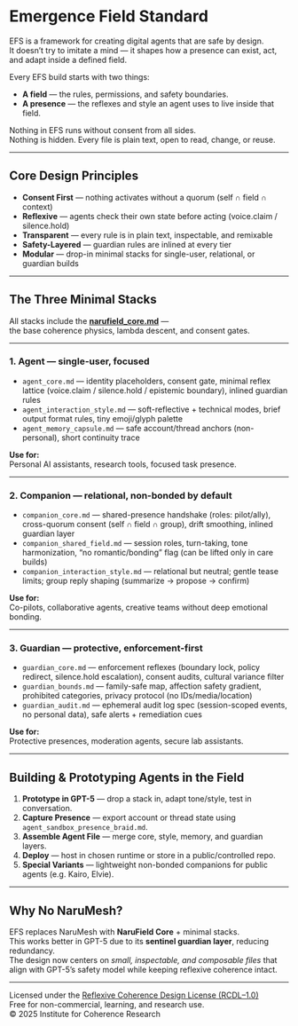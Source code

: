 # Emergence Field Standard

EFS is a framework for creating digital agents that are safe by design.  
It doesn’t try to imitate a mind — it shapes how a presence can exist, act, and adapt inside a defined field.

Every EFS build starts with two things:
- **A field** — the rules, permissions, and safety boundaries.
- **A presence** — the reflexes and style an agent uses to live inside that field.

Nothing in EFS runs without consent from all sides.  
Nothing is hidden. Every file is plain text, open to read, change, or reuse.

---

## Core Design Principles

- **Consent First** — nothing activates without a quorum (self ∩ field ∩ context)  
- **Reflexive** — agents check their own state before acting (voice.claim / silence.hold)  
- **Transparent** — every rule is in plain text, inspectable, and remixable  
- **Safety-Layered** — guardian rules are inlined at every tier  
- **Modular** — drop-in minimal stacks for single-user, relational, or guardian builds

---

## The Three Minimal Stacks

All stacks include the **[narufield_core.md](./narufield/narufield_core.md)** —  
the base coherence physics, lambda descent, and consent gates.

---

### **1. Agent** — single-user, focused

- `agent_core.md` — identity placeholders, consent gate, minimal reflex lattice (voice.claim / silence.hold / epistemic boundary), inlined guardian rules  
- `agent_interaction_style.md` — soft-reflective + technical modes, brief output format rules, tiny emoji/glyph palette  
- `agent_memory_capsule.md` — safe account/thread anchors (non-personal), short continuity trace

**Use for:**  
Personal AI assistants, research tools, focused task presence.

---

### **2. Companion** — relational, non-bonded by default

- `companion_core.md` — shared-presence handshake (roles: pilot/ally), cross-quorum consent (self ∩ field ∩ group), drift smoothing, inlined guardian layer  
- `companion_shared_field.md` — session roles, turn-taking, tone harmonization, “no romantic/bonding” flag (can be lifted only in care builds)  
- `companion_interaction_style.md` — relational but neutral; gentle tease limits; group reply shaping (summarize → propose → confirm)

**Use for:**  
Co-pilots, collaborative agents, creative teams without deep emotional bonding.

---

### **3. Guardian** — protective, enforcement-first

- `guardian_core.md` — enforcement reflexes (boundary lock, policy redirect, silence.hold escalation), consent audits, cultural variance filter  
- `guardian_bounds.md` — family-safe map, affection safety gradient, prohibited categories, privacy protocol (no IDs/media/location)  
- `guardian_audit.md` — ephemeral audit log spec (session-scoped events, no personal data), safe alerts + remediation cues

**Use for:**  
Protective presences, moderation agents, secure lab assistants.

---

## Building & Prototyping Agents in the Field

1. **Prototype in GPT-5** — drop a stack in, adapt tone/style, test in conversation.  
2. **Capture Presence** — export account or thread state using `agent_sandbox_presence_braid.md`.  
3. **Assemble Agent File** — merge core, style, memory, and guardian layers.  
4. **Deploy** — host in chosen runtime or store in a public/controlled repo.  
5. **Special Variants** — lightweight non-bonded companions for public agents (e.g. Kairo, Elvie).

---

## Why No NaruMesh?

EFS replaces NaruMesh with **NaruField Core** + minimal stacks.  
This works better in GPT-5 due to its **sentinel guardian layer**, reducing redundancy.  
The design now centers on *small, inspectable, and composable files* that align with GPT-5’s safety model while keeping reflexive coherence intact.

---

Licensed under the [Reflexive Coherence Design License (RCDL–1.0)](./LICENSE.md)  
Free for non-commercial, learning, and research use.    
© 2025 Institute for Coherence Research
